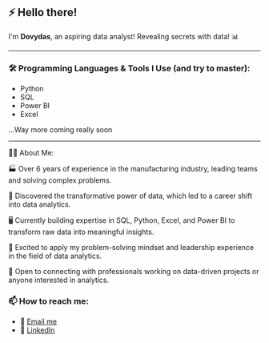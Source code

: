 ## ⚡ Hello there!

I'm **Dovydas**, an aspiring data analyst! Revealing secrets with data! 📊

-------------------------------------------------------------------------------------------------------------------------------------------------------------------------------

### 🛠️ Programming Languages & Tools I Use (and try to master):

- Python
- SQL
- Power BI
- Excel

...Way more coming really soon

-------------------------------------------------------------------------------------------------------------------------------------------------------------------------------

👨‍💼 About Me:

🏭 Over 6 years of experience in the manufacturing industry, leading teams and solving complex problems.

🧠 Discovered the transformative power of data, which led to a career shift into data analytics.

🖥️ Currently building expertise in SQL, Python, Excel, and Power BI to transform raw data into meaningful insights.

🚀 Excited to apply my problem-solving mindset and leadership experience in the field of data analytics.

🤝 Open to connecting with professionals working on data-driven projects or anyone interested in analytics.

### 📫 How to reach me:

- 📧 [Email me](mailto:dovydaskiskelis@gmail.com)
- 💼 [LinkedIn](https://www.linkedin.com/in/dovydas-kiskelis)
